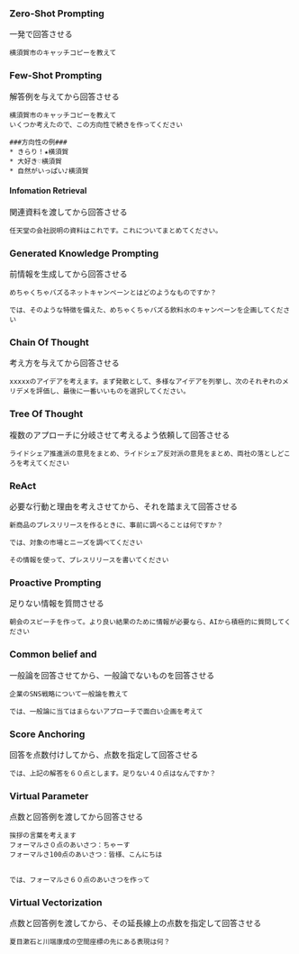 ### Zero-Shot Prompting

一発で回答させる

```
横須賀市のキャッチコピーを教えて
```

### Few-Shot Prompting

解答例を与えてから回答させる

```
横須賀市のキャッチコピーを教えて
いくつか考えたので、この方向性で続きを作ってください

###方向性の例###
* きらり！★横須賀
* 大好き♡横須賀
* 自然がいっぱい♪横須賀
```

#### Infomation Retrieval

関連資料を渡してから回答させる

```
任天堂の会社説明の資料はこれです。これについてまとめてください。
```

### Generated Knowledge Prompting

前情報を生成してから回答させる

```
めちゃくちゃバズるネットキャンペーンとはどのようなものですか？

では、そのような特徴を備えた、めちゃくちゃバズる飲料水のキャンペーンを企画してください
```

### Chain Of Thought

考え方を与えてから回答させる

```
xxxxxのアイデアを考えます。まず発散として、多様なアイデアを列挙し、次のそれぞれのメリデメを評価し、最後に一番いいものを選択してください。
```

### Tree Of Thought

複数のアプローチに分岐させて考えるよう依頼して回答させる

```
ライドシェア推進派の意見をまとめ、ライドシェア反対派の意見をまとめ、両社の落としどころを考えてください
```

### ReAct

必要な行動と理由を考えさせてから、それを踏まえて回答させる

```
新商品のプレスリリースを作るときに、事前に調べることは何ですか？

では、対象の市場とニーズを調べてください

その情報を使って、プレスリリースを書いてください
```

### Proactive Prompting

足りない情報を質問させる

```
朝会のスピーチを作って。より良い結果のために情報が必要なら、AIから積極的に質問してください
```

### Common belief and

一般論を回答させてから、一般論でないものを回答させる

```
企業のSNS戦略について一般論を教えて

では、一般論に当てはまらないアプローチで面白い企画を考えて
```

### Score Anchoring

回答を点数付けしてから、点数を指定して回答させる

```
では、上記の解答を６０点とします。足りない４０点はなんですか？
```

### Virtual Parameter

点数と回答例を渡してから回答させる

```
挨拶の言葉を考えます
フォーマルさ０点のあいさつ：ちゃーす
フォーマルさ100点のあいさつ：皆様、こんにちは


では、フォーマルさ６０点のあいさつを作って
```

### Virtual Vectorization

点数と回答例を渡してから、その延長線上の点数を指定して回答させる

```
夏目漱石と川端康成の空間座標の先にある表現は何？
```
